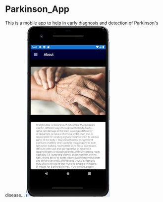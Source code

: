 # Parkinson_App

This is a mobile app to help in early diagnosis and detection of Parkinson's disease...
![About Page](assets/parkinsons.png)
